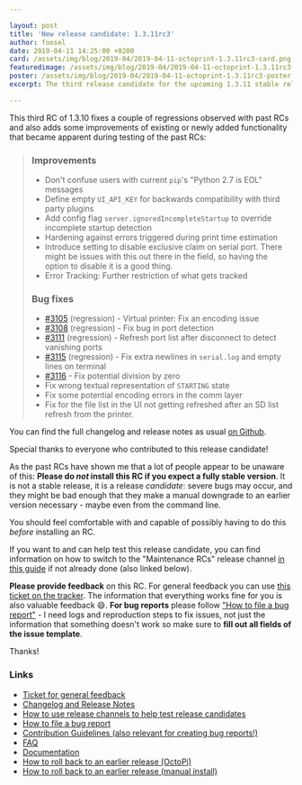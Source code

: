 ```yaml
---

layout: post
title: 'New release candidate: 1.3.11rc3'
author: foosel
date: 2019-04-11 14:25:00 +0200
card: /assets/img/blog/2019-04/2019-04-11-octoprint-1.3.11rc3-card.png
featuredimage: /assets/img/blog/2019-04/2019-04-11-octoprint-1.3.11rc3-card.png
poster: /assets/img/blog/2019-04/2019-04-11-octoprint-1.3.11rc3-poster.png
excerpt: The third release candidate for the upcoming 1.3.11 stable release.

---
```


This third RC of 1.3.10 fixes a couple of regressions observed with past RCs and also adds some improvements
of existing or newly added functionality that became apparent during testing of the past RCs:

> ### Improvements
> 
>   * Don't confuse users with current `pip`'s "Python 2.7 is EOL" messages
>   * Define empty `UI_API_KEY` for backwards compatibility with third party plugins
>   * Add config flag `server.ignoredIncompleteStartup` to override incomplete startup detection
>   * Hardening against errors triggered during print time estimation
>   * Introduce setting to disable exclusive claim on serial port. There might be issues with this out there in the field, so having the option to disable it is a good thing.
>   * Error Tracking: Further restriction of what gets tracked
> 
> ### Bug fixes
> 
>   * [#3105](https://github.com/foosel/OctoPrint/issues/3105) (regression) - Virtual printer: Fix an encoding issue
>   * [#3108](https://github.com/foosel/OctoPrint/issues/3108) (regression) - Fix bug in port detection
>   * [#3111](https://github.com/foosel/OctoPrint/issues/3111) (regression) - Refresh port list after disconnect to detect vanishing ports
>   * [#3115](https://github.com/foosel/OctoPrint/issues/3115) (regression) - Fix extra newlines in `serial.log` and empty lines on terminal
>   * [#3116](https://github.com/foosel/OctoPrint/issues/3116) - Fix potential division by zero
>   * Fix wrong textual representation of `STARTING` state
>   * Fix some potential encoding errors in the comm layer
>   * Fix for the file list in the UI not getting refreshed after an SD list refresh from the printer.
 
You can find the full changelog and release notes as usual [on Github](https://github.com/foosel/OctoPrint/releases/tag/1.3.11rc3).

Special thanks to everyone who contributed to this release candidate!

As the past RCs have shown me that a lot of people appear to be unaware of this: **Please do *not* install this RC if you 
expect a fully stable version**. It is not a stable release, it is a release *candidate*: severe bugs may occur, and 
they might be bad enough that they make a manual downgrade to an earlier version necessary - maybe even from the command line. 

You should feel comfortable with and capable of possibly having to do this *before* installing an RC.

If you want to and can help test this release candidate, you can find information on how to switch to the 
"Maintenance RCs" release channel [in this guide](https://community.octoprint.org/t/how-to-use-the-release-channels-to-help-test-release-candidates/402)
if not already done (also linked below).

**Please provide feedback** on this RC. For general feedback you can use 
[this ticket on the tracker](https://github.com/foosel/OctoPrint/issues/3120).
The information that everything works fine for you is also valuable feedback 😄. **For bug reports** please follow
["How to file a bug report"](https://github.com/foosel/OctoPrint/blob/master/CONTRIBUTING.md#how-to-file-a-bug-report) - 
I need logs and reproduction steps to fix issues, not just the information that something doesn't work so make sure to
**fill out all fields of the issue template**.

Thanks!

### Links

  * [Ticket for general feedback](https://github.com/foosel/OctoPrint/issues/3120)
  * [Changelog and Release Notes](https://github.com/foosel/OctoPrint/releases/tag/1.3.11rc3)
  * [How to use release channels to help test release candidates](https://community.octoprint.org/t/how-to-use-the-release-channels-to-help-test-release-candidates/402)
  * [How to file a bug report](https://github.com/foosel/OctoPrint/blob/master/CONTRIBUTING.md#how-to-file-a-bug-report)
  * [Contribution Guidelines (also relevant for creating bug reports!)](https://github.com/foosel/OctoPrint/blob/master/CONTRIBUTING.md)
  * [FAQ](https://faq.octoprint.org)
  * [Documentation](http://docs.octoprint.org/)
  * [How to roll back to an earlier release (OctoPi)](https://community.octoprint.org/t/how-can-i-revert-to-an-older-version-of-the-octoprint-installation-on-my-octopi-image/205)
  * [How to roll back to an earlier release (manual install)](https://community.octoprint.org/t/how-can-i-roll-back-to-an-earlier-version-after-an-update/234)
